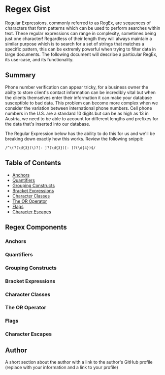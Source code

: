# Regex Gist

Regular Expressions, commonly referred to as RegEx, are sequences of characters that form patterns which can be used to perform searches within text. These regular expressions can range in complexity, sometimes being just one character! Regardless of their length they will always maintain a similar purpose which is to search for a set of strings that matches a specific pattern, this can be extremly powerful when trying to filter data in large documents. The following document will describe a particular RegEx, its use-case, and its functionality.

## Summary

Phone number verification can appear tricky, for a business owner the abilty to store client's contact information can be incredibly vital but when the clients themselves enter their information it can make your database susceptible to bad data. This problem can become more complex when we consider the variation between international phone numbers. Cell phone numbers in the U.S. are a standard 10 digits but can be as high as 13 in Austria, we need to be able to account for different lengths and prefixes for the data that's inserted into our database.

The Regular Expression below has the ability to do this for us and we'll be breaking down exactly how this works.
Review the following snippit:
```
/^\(?(\d{3})\)?[- ]?(\d{3})[- ]?(\d{4})$/
```

## Table of Contents

- [Anchors](#anchors)
- [Quantifiers](#quantifiers)
- [Grouping Constructs](#grouping-constructs)
- [Bracket Expressions](#bracket-expressions)
- [Character Classes](#character-classes)
- [The OR Operator](#the-or-operator)
- [Flags](#flags)
- [Character Escapes](#character-escapes)

## Regex Components

### Anchors

### Quantifiers

### Grouping Constructs

### Bracket Expressions

### Character Classes

### The OR Operator

### Flags

### Character Escapes

## Author

A short section about the author with a link to the author's GitHub profile (replace with your information and a link to your profile)
